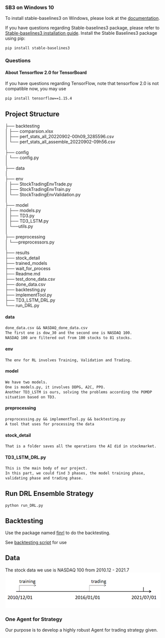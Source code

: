 ### SB3 on Windows 10

To install stable-baselines3 on Windows, please look at the [documentation](https://stable-baselines3.readthedocs.io/).

If you have questions regarding Stable-baselines3 package, please refer to [Stable-baselines3 installation guide](https://github.com/DLR-RM/stable-baselines3). 
Install the Stable Baselines3 package using pip:
```
pip install stable-baselines3
```

### Questions

#### About Tensorflow 2.0 for TensorBoard

If you have questions regarding TensorFlow, note that tensorflow 2.0 is not compatible now, you may use 

```bash
pip install tensorflow==1.15.4
 ```

## Project Structure
├── backtesting  
│   ├── comparsion.xlsx  
│   ├── perf_stats_all_20220902-00h09_3285596.csv  
│   └──  perf_stats_all_assemble_20220902-09h56.csv  
│  
├── config  
│   └──  config.py  
│  
├── data  
│  
├── env  
│   ├── StockTradingEnvTrade.py  
│   ├── StockTradingEnvTrain.py  
│   └── StockTradingEnvValidation.py  
│  
├── model  
│   ├── models.py  
│   ├── TD3.py  
│   ├── TD3_LSTM.py  
│   └──utils.py  
│  
├── preprocessing  
│   └──preprocessors.py  
│  
├── results  
├── stock_detail  
├── trained_models  
├── wait_for_process  
├── Readme.md  
├── test_done_data.csv  
├── done_data.csv  
├── backtesting.py  
├── implementTool.py  
├── TD3_LSTM_DRL.py  
└── run_DRL.py  

#### data
```data
done_data.csv && NASDAQ_done_data.csv
The first one is dow_30 and the second one is NASDAQ 100.
NASDAQ 100 are filtered out from 100 stocks to 81 stocks.
```
#### env
```env
The env for RL involves Training, Validation and Trading.
```
#### model
```model
We have two models. 
One is models.py, it involves DDPG, A2C, PPO. 
Another TD3_LSTM is ours, solving the problems according the POMDP situation based on TD3.
```
#### preprocessing
```preprocessing
preprocessing.py && implementTool.py && backtesting.py
A tool that uses for processing the data
```
#### stock_detail
```stock_detail
That is a folder saves all the operations the AI did in stockmarket.
```
#### TD3_LSTM_DRL.py 
```main project
This is the main body of our project.
In this part, we could find 3 phases, the model training phase, validating phase and trading phase.
```

## Run DRL Ensemble Strategy
```shell
python run_DRL.py
```
## Backtesting

Use the package named [finrl](https://github.com/AI4Finance-Foundation/FinRL) to do the backtesting.

See [backtesting script](preprocessing/backtesting.py) for use



## Data
The stock data we use is NASDAQ 100 from 2010.12 - 2021.7
<img src=figs/data.png width="500">

### One Agent for Strategy
Our purpose is to develop a highly robust Agent for trading strategy given.
